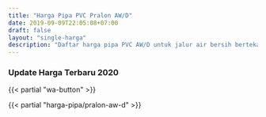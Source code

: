 ```yaml
---
title: "Harga Pipa PVC Pralon AW/D"
date: 2019-09-09T22:05:08+07:00
draft: false
layout: "single-harga"
description: "Daftar harga pipa PVC AW/D untuk jalur air bersih bertekanan dan untuk air buangan (kotor)."
---
```


### Update Harga Terbaru 2020

{{< partial "wa-button" >}}

{{< partial "harga-pipa/pralon-aw-d" >}}
